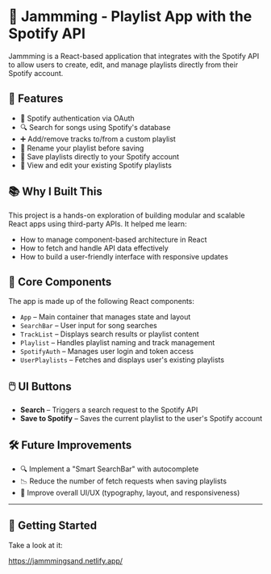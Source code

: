 # 🎵 Jammming - Playlist App with the Spotify API

Jammming is a React-based application that integrates with the Spotify API to allow users to create, edit, and manage playlists directly from their Spotify account.

## 🚀 Features

- 🔐 Spotify authentication via OAuth
- 🔍 Search for songs using Spotify's database
- ➕ Add/remove tracks to/from a custom playlist
- 📝 Rename your playlist before saving
- 💾 Save playlists directly to your Spotify account
- 📂 View and edit your existing Spotify playlists

## 📚 Why I Built This

This project is a hands-on exploration of building modular and scalable React apps using third-party APIs. It helped me learn:

- How to manage component-based architecture in React
- How to fetch and handle API data effectively
- How to build a user-friendly interface with responsive updates

## 🧩 Core Components

The app is made up of the following React components:

- `App` – Main container that manages state and layout
- `SearchBar` – User input for song searches
- `TrackList` – Displays search results or playlist content
- `Playlist` – Handles playlist naming and track management
- `SpotifyAuth` – Manages user login and token access
- `UserPlaylists` – Fetches and displays user's existing playlists

## 🖱️ UI Buttons

- **Search** – Triggers a search request to the Spotify API
- **Save to Spotify** – Saves the current playlist to the user's Spotify account

## 🛠️ Future Improvements

- 🔍 Implement a "Smart SearchBar" with autocomplete
- 📉 Reduce the number of fetch requests when saving playlists
- 🎨 Improve overall UI/UX (typography, layout, and responsiveness)

---

## 🧪 Getting Started

Take a look at it:

https://jammmingsand.netlify.app/
